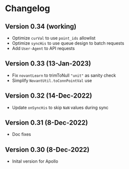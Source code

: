 # Changelog

## Version 0.34 (working)
* Optimize `curVal` to use `point_ids` allowlist
* Optimize `syncHis` to use queue design to batch requests
* Add `User-Agent` to API requests

## Version 0.33 (13-Jan-2023)
* Fix `novantLearn` to trimToNull `"unit"` as sanity check
* Simplify `NovantUtil.toConnPointVal` use

## Version 0.32 (14-Dec-2022)
* Update `onSyncHis` to skip `NaN` values during sync

## Version 0.31 (8-Dec-2022)
* Doc fixes

## Version 0.30 (8-Dec-2022)
* Inital version for Apollo